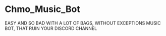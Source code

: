 # Chmo_Music_Bot
EASY AND SO BAD WITH A LOT OF BAGS, WITHOUT EXCEPTIONS MUSIC BOT, THAT RUIN YOUR DISCORD CHANNEL
